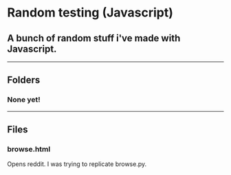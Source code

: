 # Random testing (Javascript)
## A bunch of random stuff i've made with Javascript.

---

## Folders

### None yet!

---

## Files

### browse.html
Opens reddit. I was trying to replicate browse.py.
